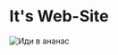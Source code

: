 # It's Web-Site
![Иди в ананас](https://encrypted-tbn0.gstatic.com/images?q=tbn:ANd9GcQcV2vzlwW-ge5iFDMZN9gCAIiQNueJUuAAog&usqp=CAU)

